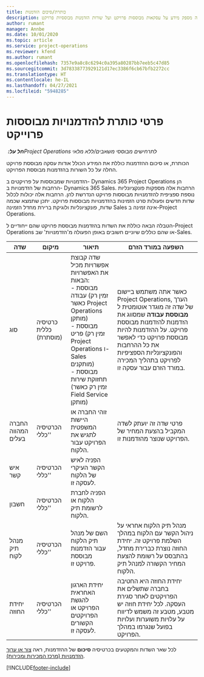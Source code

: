 ```yaml
---
title: כותרת/סיכום הזדמנות
description: נושא זה מספק מידע על עסקאות מבוססות פרויקט ועל שורות הזדמנות מבוססיות פרויקט.
author: rumant
manager: Annbe
ms.date: 10/01/2020
ms.topic: article
ms.service: project-operations
ms.reviewer: kfend
ms.author: rumant
ms.openlocfilehash: 7357e9a8c8c6294c0a395a80287bb7eeb5c47d85
ms.sourcegitcommit: 3d78338773929121d17ec3386f6cb67bfb2272cc
ms.translationtype: HT
ms.contentlocale: he-IL
ms.lasthandoff: 04/27/2021
ms.locfileid: "5948285"
---
```

# <a name="header-details-for-project-based-opportunities"></a>פרטי כותרת להזדמנויות מבוססות פרוייקט

_**חל על:** ‏Project Operations לתרחישים מבוססי משאבים/ללא מלאי_


הכותרת, או סיכום ההזדמנות כוללת את המידע הכולל אודות עסקה מבוססת פרויקט החלה על כל השורות בהזדמנות מבוססת הפרויקט.

הזדמנויות שמבוססות על פרויקטים ב- Dynamics 365 Project Operations הן הרחבות של הזדמנויות ב- Dynamics 365 Sales. הרחבות אלה מספקות פונקציונליות נוספת ספציפית להזדמנויות מבוססות פרויקט הנדרשת להן. הרחבות אלה יכולות לכלול שדות חדשים ופעולות סרט הזמינות בהזדמנויות מבוססות פרויקט. יתכן שתמצא שכמה שדות, פונקציונליות ולוגיקת ברירת מחדל הזמינה Sales אינה זמינה ב-Project Operations.

הטבלה הבאה כוללת את השדות בהזדמנות מבוססת פרויקט שהם ייחודיים ל-Project Operations או שהם כוללים שיוניים חשובים באופן הפעולה מ'הזדמנויות' שב-Sales.

| **שדה** | **מיקום** | **תיאור** | **השפעה במורד הזרם** |
| --- | --- | --- | --- |
| סוג | כרטיסיה כללית (מוסתרת) | שדה קבוצת אפשרויות מכיל את האפשרויות הבאות:</br>- מבוססת עבודה (זמין רק כאשר Project Operations מותקן)</br>- מבוססת פריט (זמין רק Project Operations ו-Sales מותקנים)</br>- מבוססת תחזוקת שירות (זמין רק כאשר Field Service מותקן) | כאשר אתה משתמש ביישום Project Operations, הערך של שדה זה מוגדר אוטומטית ל **מבוססת עבודה** שמסווג את הזדמנות להזדמנות מבוססת פרויקט. על ההזדמנות להיות מבוססת פרויקט כדי לאפשר את כל ההרחבות והפונקציונליות הספציפיות לפרויקט בתהליך המכירה במורד הזרם עבור עסקה זו. |
| החברה המהווה בעלים | הכרטיסיה 'כללי' | זוהי החברה או היישות המשפטית לתגיש את הפרויקט עבור הלקוח. | פרטי שדה זה יועתק לשדה המקביל בהצעת המחיר של הפרויקט שנוצר מהזדמנות זו. |
| איש קשר | הכרטיסיה 'כללי' | הפניה לאיש הקשר העיקרי של הלקוח לעסקה זו. | |
| חשבון | הכרטיסיה 'כללי' | הפניה לחברת הלקוח או לרשומת תיק הלקוח. | |
| מנהל תיק לקוח | הכרטיסיה 'כללי' | השם של מנהל תיק הלקוח עבור הזדמנות מבוססת פרויקט זו. | מנהל תיק הלקוח אחראי על ניהול הקשר עם הלקוח במהלך השלמת פרויקט זה. יחידת החוזה נוצרת כברירת מחדל, בהתבסס על רשומת להצעת המחיר הקשורה למנהל תיק הלקוח. |
| יחידת החוזה | הכרטיסיה 'כללי' | יחידת הארגון האחראית להגשת הפרויקט או הפרויקטים הקשורים לעסקה זו. | יחידת החוזה היא החטיבה בחברה שתשלים את הפרויקטים לאחר סגירת העסקה. לכל יחידת חוזה יש מטבע, מטבע זה משמש לדיווח על עלויות משוערות ועלויות בפועל שנגרמו במהלך הפרויקט. |

לכל שאר השדות והמקטעים בכרטיסיה **סיכום** של ההזדמנות, ראה [צור או ערוך הזדמנויות (מרכז המכירות ומכירות)](/dynamics365/sales-enterprise/create-edit-opportunity-sales).


[!INCLUDE[footer-include](../includes/footer-banner.md)]
